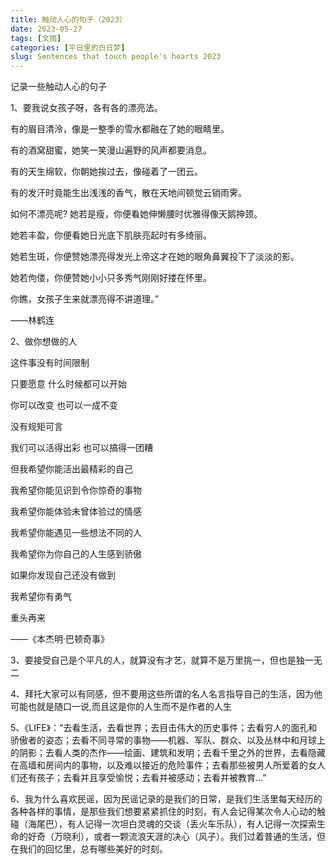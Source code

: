 ```yaml
---
title: 触动人心的句子（2023）
date: 2023-05-27
tags: [文摘]
categories: [平日里的白日梦]
slug: Sentences that touch people's hearts 2023
---
```


记录一些触动人心的句子

1、要我说女孩子呀，各有各的漂亮法。

有的眉目清泠，像是一整季的雪水都融在了她的眼睛里。

有的酒窝甜蜜，她笑一笑漫山遍野的风声都要消息。

有的天生绵软，你朝她挨过去，像碰着了一团云。

有的发汗时竟能生出浅浅的香气，散在天地间顿觉云销雨霁。

如何不漂亮呢? 她若是瘦，你便看她伸懒腰时优雅得像天鹅抻颈。

她若丰盈，你便看她日光底下肌肤亮起时有多绮丽。

她若生斑，你便赞她漂亮得发光上帝这才在她的眼角鼻翼投下了淡淡的影。

她若佝偻，你便赞她小小只多秀气刚刚好搂在怀里。

你瞧，女孩子生来就漂亮得不讲道理。”

——林鹤连

2、做你想做的人

这件事没有时间限制

只要愿意 什么时候都可以开始

你可以改变 也可以一成不变

没有规矩可言

我们可以活得出彩 也可以搞得一团糟

但我希望你能活出最精彩的自己

我希望你能见识到令你惊奇的事物

我希望你能体验未曾体验过的情感

我希望你能遇见一些想法不同的人

我希望你为你自己的人生感到骄傲

如果你发现自己还没有做到

我希望你有勇气

重头再来

——《本杰明·巴顿奇事》

3、要接受自己是个平凡的人，就算没有才艺，就算不是万里挑一，但也是独一无二

4、拜托大家可以有同感，但不要用这些所谓的名人名言指导自己的生活，因为他可能也就是随口一说,而且这是你的人生而不是作者的人生

5、《LIFE》：“去看生活，去看世界；去目击伟大的历史事件；去看穷人的面孔和骄傲者的姿态；去看不同寻常的事物——机器、军队、群众、以及丛林中和月球上的阴影；去看人类的杰作——绘画、建筑和发明；去看千里之外的世界，去看隐藏在高墙和房间内的事物，以及难以接近的危险事件；去看那些被男人所爱着的女人们还有孩子；去看并且享受愉悦；去看并被感动；去看并被教育…”

6、我为什么喜欢民谣，因为民谣记录的是我们的日常，是我们生活里每天经历的各种各样的事情，是那些我们想要紧紧抓住的时刻，有人会记得某次令人心动的触碰（海尾巴），有人记得一次坦白灵魂的交谈（丢火车乐队），有人记得一次探索生命的好奇（万晓利），或者一颗流浪天涯的决心（风子）。我们过着普通的生活，但在我们的回忆里，总有哪些美好的时刻。
